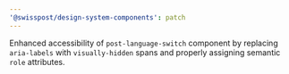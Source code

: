 ```yaml
---
'@swisspost/design-system-components': patch
---
```


Enhanced accessibility of `post-language-switch` component by replacing `aria-labels` with `visually-hidden` spans and properly assigning semantic `role` attributes.
